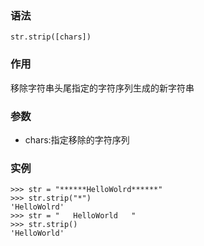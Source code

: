 ### 语法

```
str.strip([chars])
```

### 作用

移除字符串头尾指定的字符序列生成的新字符串

### 参数

* chars:指定移除的字符序列

### 实例

```
>>> str = "******HelloWolrd******"
>>> str.strip("*")
'HelloWolrd'
>>> str = "   HelloWorld   "
>>> str.strip()
'HelloWorld'
```



